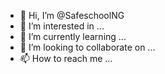 - 👋 Hi, I’m @SafeschoolNG
- 👀 I’m interested in ...
- 🌱 I’m currently learning ...
- 💞️ I’m looking to collaborate on ...
- 📫 How to reach me ...

<!---
SafeschoolNG/SafeschoolNG is a ✨ special ✨ repository because its `README.md` (this file) appears on your GitHub profile.
You can click the Preview link to take a look at your changes.
--->
